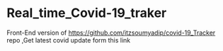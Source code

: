 # Real_time_Covid-19_traker
Front-End version of https://github.com/itzsoumyadip/covid-19_Tracker repo ,Get latest covid update form this link 
